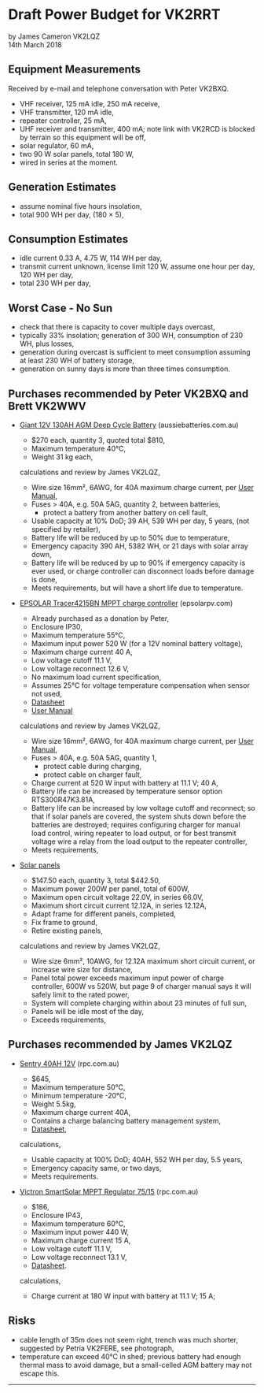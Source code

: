 # Draft Power Budget for VK2RRT

by James Cameron VK2LQZ<br>
14th March 2018


## Equipment Measurements

Received by e-mail and telephone conversation with Peter VK2BXQ.

* VHF receiver, 125 mA idle, 250 mA receive,
* VHF transmitter, 120 mA idle,
* repeater controller, 25 mA,
* UHF receiver and transmitter, 400 mA; note link with VK2RCD is blocked by terrain so this equipment will be off,
* solar regulator, 60 mA,
* two 90 W solar panels, total 180 W,
* wired in series at the moment.

## Generation Estimates

* assume nominal five hours insolation,
* total 900 WH per day, (180 &times; 5),

## Consumption Estimates

* idle current 0.33 A, 4.75 W, 114 WH per day,
* transmit current unknown, license limit 120 W, assume one hour per day, 120 WH per day,
* total 230 WH per day,

## Worst Case - No Sun

* check that there is capacity to cover multiple days overcast,
* typically 33% insolation; generation of 300 WH, consumption of 230 WH, plus losses,
* generation during overcast is sufficient to meet consumption assuming at least 230 WH of battery storage,
* generation on sunny days is more than three times consumption.

## Purchases recommended by Peter VK2BXQ and Brett VK2WWV

* [Giant 12V 130AH AGM Deep Cycle Battery](https://www.aussiebatteries.com.au/batteries/deep-cycle-agm/130ah-12v-agm-deep-cycle-battery) (aussiebatteries.com.au)
    * $270 each, quantity 3, quoted total $810,
    * Maximum temperature 40&deg;C,
    * Weight 31 kg each,

  calculations and review by James VK2LQZ,

    * Wire size 16mm&sup2;, 6AWG, for 40A maximum charge current, per [User Manual](http://www.epsolarpv.com/en/uploads/news/201710/1508813495487522.pdf),
    * Fuses &gt; 40A, e.g. 50A 5AG, quantity 2, between batteries,
        * protect a battery from another battery on cell fault,
    * Usable capacity at 10% DoD; 39 AH, 539 WH per day, 5 years, (not specified by retailer),
    * Battery life will be reduced by up to 50% due to temperature,
    * Emergency capacity 390 AH, 5382 WH, or 21 days with solar array down,
    * Battery life will be reduced by up to 90% if emergency capacity is ever used, or charge controller can disconnect loads before damage is done,
    * Meets requirements, but will have a short life due to temperature.

* [EPSOLAR Tracer4215BN MPPT charge controller](http://www.epsolarpv.com/en/index.php/Product/pro_content/id/573/am_id/136) (epsolarpv.com)

    * Already purchased as a donation by Peter,
    * Enclosure IP30,
    * Maximum temperature 55&deg;C,
    * Maximum input power 520 W (for a 12V nominal battery voltage),
    * Maximum charge current 40 A,
    * Low voltage cutoff 11.1 V,
    * Low voltage reconnect 12.6 V,
    * No maximum load current specification,
    * Assumes 25&deg;C for voltage temperature compensation when sensor not used,
    * [Datasheet](http://www.epsolarpv.com/en/uploads/news/201512/1449124059577504.pdf)
    * [User Manual](http://www.epsolarpv.com/en/uploads/news/201710/1508813495487522.pdf)

  calculations and review by James VK2LQZ,

    * Wire size 16mm&sup2;, 6AWG, for 40A maximum charge current, per [User Manual](http://www.epsolarpv.com/en/uploads/news/201710/1508813495487522.pdf),
    * Fuses &gt; 40A, e.g. 50A 5AG, quantity 1,
        * protect cable during charging,
        * protect cable on charger fault,
    * Charge current at 520 W input with battery at 11.1 V; 40 A,
    * Battery life can be increased by temperature sensor option RTS300R47K3.81A,
    * Battery life can be increased by low voltage cutoff and reconnect; so that if solar panels are covered, the system shuts down before the batteries are destroyed; requires configuring charger for manual load control, wiring repeater to load output, or for best transmit voltage wire a relay from the load output to the repeater controller,
    * Meets requirements,

* [Solar panels](http://www.lowenergydevelopments.com.au/solarpanels-poly-mono/solar-panels-upto-200w-morethan-100w/200-Watt-12v-Solar-Panel-Monocrystalline)

    * $147.50 each, quantity 3, total $442.50,
    * Maximum power 200W per panel, total of 600W,
    * Maximum open circuit voltage 22.0V, in series 66.0V,
    * Maximum short circuit current 12.12A, in series 12.12A,
    * Adapt frame for different panels, completed,
    * Fix frame to ground,
    * Retire existing panels,

  calculations and review by James VK2LQZ,

    * Wire size 6mm&sup2;, 10AWG, for 12.12A maximum short circuit current, or increase wire size for distance,
    * Panel total power exceeds maximum input power of charge controller, 600W vs 520W, but page 9 of charger manual says it will safely limit to the rated power,
    * System will complete charging within about 23 minutes of full sun,
    * Panels will be idle most of the day,
    * Exceeds requirements,

## Purchases recommended by James VK2LQZ

* [Sentry 40AH 12V](https://www.rpc.com.au/catalog/sentry-lithium-battery-40ah-12v-p-4588.html) (rpc.com.au)

    * $645,
    * Maximum temperature 50&deg;C,
    * Minimum temperature -20&deg;C,
    * Weight 5.5kg,
    * Maximum charge current 40A,
    * Contains a charge balancing battery management system,
    * [Datasheet](https://www.rpc.com.au/pdf/sentry_12V40S_datasheet.pdf),

  calculations,

    * Usable capacity at 100% DoD; 40AH, 552 WH per day, 5.5 years,
    * Emergency capacity same, or two days,
    * Meets requirements.

* [Victron SmartSolar MPPT Regulator 75/15](https://www.rpc.com.au/catalog/victron-smartsolar-mppt-regulator-75v-15a-p-4624.html) (rpc.com.au)

    * $186,
    * Enclosure IP43,
    * Maximum temperature 60&deg;C,
    * Maximum input power 440 W,
    * Maximum charge current 15 A,
    * Low voltage cutoff 11.1 V,
    * Low voltage reconnect 13.1 V,
    * [Datasheet](https://www.rpc.com.au/pdf/victron_SmartSolar_MPPT_75-100_10-20_datasheet.pdf).

  calculations,

    * Charge current at 180 W input with battery at 11.1 V; 15 A;

## Risks

* cable length of 35m does not seem right, trench was much shorter, suggested by Petria VK2FERE, see photograph,
* temperature can exceed 40&deg;C in shed; previous battery had enough thermal mass to avoid damage, but a small-celled AGM battery may not escape this.

----
